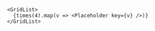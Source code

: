             <GridList>
              {times(4).map(v => <Placeholder key={v} />)}
            </GridList>
